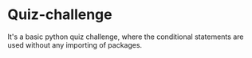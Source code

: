 # Quiz-challenge
It's a basic python quiz challenge, where the conditional statements are used without any importing of packages. 
